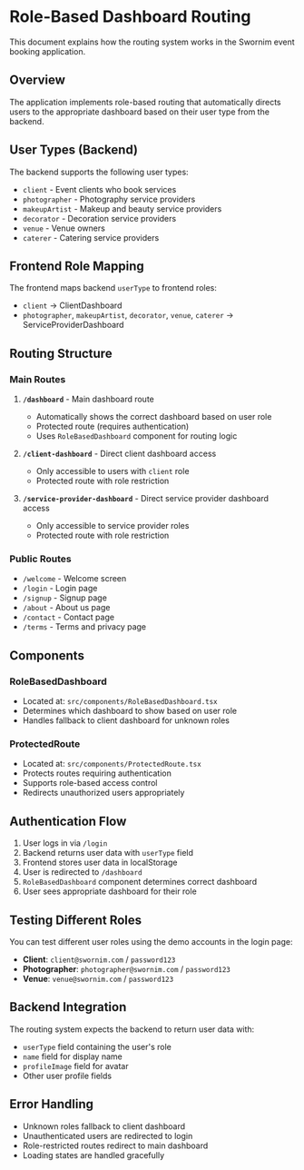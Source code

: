 # Role-Based Dashboard Routing

This document explains how the routing system works in the Swornim event booking application.

## Overview

The application implements role-based routing that automatically directs users to the appropriate dashboard based on their user type from the backend.

## User Types (Backend)

The backend supports the following user types:
- `client` - Event clients who book services
- `photographer` - Photography service providers
- `makeupArtist` - Makeup and beauty service providers
- `decorator` - Decoration service providers
- `venue` - Venue owners
- `caterer` - Catering service providers

## Frontend Role Mapping

The frontend maps backend `userType` to frontend roles:
- `client` → ClientDashboard
- `photographer`, `makeupArtist`, `decorator`, `venue`, `caterer` → ServiceProviderDashboard

## Routing Structure

### Main Routes

1. **`/dashboard`** - Main dashboard route
   - Automatically shows the correct dashboard based on user role
   - Protected route (requires authentication)
   - Uses `RoleBasedDashboard` component for routing logic

2. **`/client-dashboard`** - Direct client dashboard access
   - Only accessible to users with `client` role
   - Protected route with role restriction

3. **`/service-provider-dashboard`** - Direct service provider dashboard access
   - Only accessible to service provider roles
   - Protected route with role restriction

### Public Routes

- `/welcome` - Welcome screen
- `/login` - Login page
- `/signup` - Signup page
- `/about` - About us page
- `/contact` - Contact page
- `/terms` - Terms and privacy page

## Components

### RoleBasedDashboard
- Located at: `src/components/RoleBasedDashboard.tsx`
- Determines which dashboard to show based on user role
- Handles fallback to client dashboard for unknown roles

### ProtectedRoute
- Located at: `src/components/ProtectedRoute.tsx`
- Protects routes requiring authentication
- Supports role-based access control
- Redirects unauthorized users appropriately

## Authentication Flow

1. User logs in via `/login`
2. Backend returns user data with `userType` field
3. Frontend stores user data in localStorage
4. User is redirected to `/dashboard`
5. `RoleBasedDashboard` component determines correct dashboard
6. User sees appropriate dashboard for their role

## Testing Different Roles

You can test different user roles using the demo accounts in the login page:

- **Client**: `client@swornim.com` / `password123`
- **Photographer**: `photographer@swornim.com` / `password123`
- **Venue**: `venue@swornim.com` / `password123`

## Backend Integration

The routing system expects the backend to return user data with:
- `userType` field containing the user's role
- `name` field for display name
- `profileImage` field for avatar
- Other user profile fields

## Error Handling

- Unknown roles fallback to client dashboard
- Unauthenticated users are redirected to login
- Role-restricted routes redirect to main dashboard
- Loading states are handled gracefully 